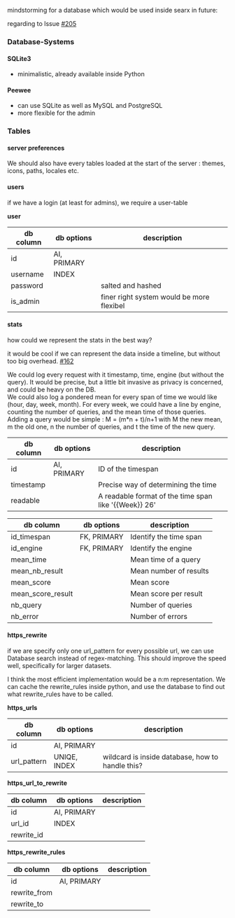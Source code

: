 mindstorming for a database which would be used inside searx in future:

regarding to Issue [#205](https://github.com/asciimoo/searx/issues/205)

### Database-Systems

#### SQLite3

* minimalistic, already available inside Python

#### Peewee

* can use SQLite as well as MySQL and PostgreSQL
* more flexible for the admin

### Tables

#### server preferences

We should also have every tables loaded at the start of the server : themes, icons, paths, locales etc.

#### users

if we have a login (at least for admins), we require a user-table

**user**

| db column   | db options       | description                               |
| ----------- | ---------------- | ----------------------------------------- |
| id          | AI, PRIMARY      |                                           |
| username    | INDEX            |                                           |
| password    |                  | salted and hashed                         |
| is_admin    |                  | finer right system would be more flexibel |

#### stats

how could we represent the stats in the best way?

it would be cool if we can represent the data inside a timeline, but without too big overhead. [#162](https://github.com/asciimoo/searx/issues/162)

We could log every request with it timestamp, time, engine (but without the query). It would be precise, but a little bit invasive as privacy is concerned, and could be heavy on the DB.  
We could also log a pondered mean for every span of time we would like (hour, day, week, month). For every week, we could have a line by engine, counting the number of queries, and the mean time of those queries. Adding a query would be simple : M = (m*n + t)/n+1 with M the new mean, m the old one, n the number of queries, and t the time of the new query.

| db column   | db options       | description |
| ----------- | ---------------- | ----------- |
| id | AI, PRIMARY | ID of the timespan | 
| timestamp | | Precise way of determining the time | 
| readable | | A readable format of the time span like '{{Week}} 26' | 

| db column   | db options       | description |
| ----------- | ---------------- | ----------- |
| id_timespan | FK, PRIMARY | Identify the time span | 
| id_engine | FK, PRIMARY | Identify the engine | 
| mean_time | | Mean time of a query | 
| mean_nb_result | | Mean number of results |
| mean_score | | Mean score |
| mean_score_result | | Mean score per result|
| nb_query | | Number of queries | 
| nb_error | | Number of errors | 

#### https_rewrite

if we are specify only one url_pattern for every possible url, we can use Database search instead of regex-matching. This should improve the speed well, specifically for larger datasets.

I think the most efficient implementation would be a n:m representation. We can cache the rewrite_rules inside python, and use the database to find out what rewrite_rules have to be called.

**https_urls**

| db column   | db options       | description   |
| ----------- | ---------------- | ------------- |
| id          | AI, PRIMARY      |               |
| url_pattern | UNIQE, INDEX     | wildcard is inside database, how to handle this? |

**https_url_to_rewrite**

| db column   | db options       | description   |
| ----------- | ---------------- | ------------- |
| id          | AI, PRIMARY      |               |
| url_id      | INDEX            |               |
| rewrite_id  |                  |               |

**https_rewrite_rules**

| db column    | db options       | description   |
| ------------ | ---------------- | ------------- |
| id           | AI, PRIMARY      |               |
| rewrite_from |                  |               |
| rewrite_to   |                  |               |
